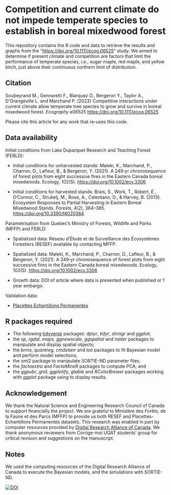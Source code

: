 # Competition and current climate do not impede temperate species to establish in boreal mixedwood forest

This repository contains the R code and data to retrieve the results and graphs from the "https://doi.org/10.1111/ecog.06525" study. We aimed to determine if present climate and competition are factors that limit the performance of temperate species, i.e., sugar maple, red maple, and yellow birch, just above their continuous northern limit of distribution. 

## Citation 

Soubeyrand M., Gennaretti F., Blarquez O., Bergeron Y., Taylor A., D'Orangeville L. and Marchand P. (2023) Competitive interactions under current climate allow temperate tree species to grow and survive in boreal mixedwood forest. *Ecography* e06525 https://doi.org/10.1111/ecog.06525

Please cite this article for any work that re-uses this code.

## Data availability 

Initial conditions from Lake Duparquet Research and Teaching Forest (FERLD):

- Initial conditions for unharvested stands: Maleki, K., Marchand, P., Charron, D., Lafleur, B., & Bergeron, Y. (2021). A 249‐yr chronosequence of forest plots from eight successive fires in the Eastern Canada boreal mixedwoods. Ecology, 102(5). https://doi.org/10.1002/ecy.3306

- Initial conditions for harvested stands: Brais, S., Work, T., Robert, É., O’Connor, C., Strukelj, M., Bose, A., Celentano, D., & Harvey, B. (2013). Ecosystem Responses to Partial Harvesting in Eastern Boreal Mixedwood Stands. Forests, 4(2), 364–385. https://doi.org/10.3390/f4020364

Parametrisation from Quebec’s Ministry of Forests, Wildlife and Parks (MFFP) and FERLD:

- Spatialized data: Réseau d’Étude et de Surveillance des Écosystèmes Forestiers (RESEF) available by contacting MFFP.

- Spatialized data: Maleki, K., Marchand, P., Charron, D., Lafleur, B., & Bergeron, Y. (2021). A 249‐yr chronosequence of forest plots from eight successive fires in the Eastern Canada boreal mixedwoods. Ecology, 102(5). https://doi.org/10.1002/ecy.3306

- Growth data: DOI of article where data is presented when published or 1 year embargo.

Validation data:

- [Placettes Echantillons Permanentes](https://www.donneesquebec.ca/recherche/dataset/placettes-echantillons-permanentes-1970-a-aujourd-hui)

## R packages required

- The following [tidyverse](https://www.tidyverse.org) packages: 
*dplyr*, *tidyr*, *stringr* and *ggplot*;
- the *sp*, *rgdal*, *maps*, *ggnewscale*, *ggspatial* and *raster* packages to manipulate and display spatial objects;
- the *brms*, *quantreg*, *cmdstanr* and *loo* packages to fit Bayesian model and perform model selections;
- the *xml2* package to manipulate SORTIE-ND parameter files;
- the *factoextra* and *FactoMineR* packages to compute PCA; and
- the *ggpubr*, *grid*, *ggplotify*, *gtable* and *RColorBrewer* packages working with *ggplot* package using to display results. 

## Acknowledgement

We thank the Natural Science and Engineering Research Council of Canada to support financially the project. We are grateful to Ministère des Forêts, de la Faune et des Parcs (MFFP) to provide us both RESEF and Placettes-Echantillons Permanentes datasets. This research was enabled in part by computer resources provided by [Digital Research Alliance of Canada](https://www.alliancecan.ca/en). We thank anonymous reviewers from Corrige-moi UQAT students’ group for critical revision and suggestions on the manuscript. 

## Notes 
We used the computing resources of the Digital Research Alliance of Canada to execute the Bayesian models, and the simulations with SORTIE-ND.

[![DOI](https://zenodo.org/badge/508064540.svg)](https://zenodo.org/badge/latestdoi/508064540)
